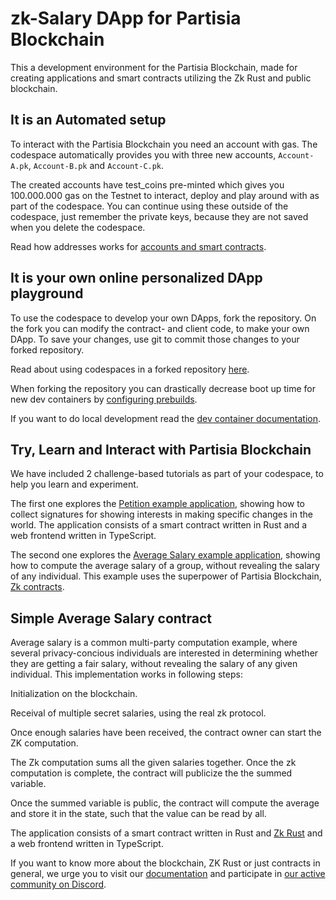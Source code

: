 # zk-Salary DApp for Partisia Blockchain

This a development environment for the Partisia Blockchain, made for creating applications and smart contracts utilizing the Zk Rust and public blockchain.

## It is an Automated setup

To interact with the Partisia Blockchain you need an account with gas.
The codespace automatically provides you with three new accounts,
`Account-A.pk`, `Account-B.pk` and `Account-C.pk`.

The created accounts have test_coins pre-minted which gives you 100.000.000 gas on the Testnet to
interact, deploy and
play around with as part of the codespace. You can continue using these outside of the codespace,
just remember the private keys, because they are not saved when you delete the codespace.

Read how addresses works
for [accounts and smart contracts](https://partisiablockchain.gitlab.io/documentation/pbc-fundamentals/dictionary.html#address).

## It is your own online personalized DApp playground

To use the codespace to develop your own DApps, fork the repository.
On the fork you can modify the contract- and client code, to make your own DApp.
To save your changes, use git to commit those changes to your forked repository.

Read about using codespaces in a forked
repository [here](https://www.freecodecamp.org/news/how-to-make-your-first-open-source-contribution/).

When forking the repository you can drastically decrease boot up time for new dev containers
by [configuring prebuilds](https://docs.github.com/en/codespaces/prebuilding-your-codespaces/configuring-prebuilds).

If you want to do local development read
the [dev container documentation](https://docs.github.com/en/codespaces/developing-in-a-codespace/using-github-codespaces-in-visual-studio-code).

## Try, Learn and Interact with Partisia Blockchain

We have included 2 challenge-based tutorials as part of your codespace, to help you learn and
experiment.

The first one explores the [Petition example application](tutorial/petition-example-application.md),
showing how to collect signatures for showing interests in making specific changes in the world. The
application consists of a smart contract written in Rust and a web frontend written in TypeScript.

The second one explores
the [Average Salary example application](tutorial/average-salary-example-application.md), showing
how
to compute the average salary of a group, without revealing the salary of any individual. This
example
uses the superpower of Partisia
Blockchain,
[Zk contracts](https://partisiablockchain.gitlab.io/documentation/smart-contracts/zk-smart-contracts/zk-smart-contracts.html).

## Simple Average Salary contract
Average salary is a common multi-party computation example, where several privacy-concious individuals are interested in determining whether they are getting a fair salary, without revealing the salary of any given individual.
This implementation works in following steps:

Initialization on the blockchain.

Receival of multiple secret salaries, using the real zk protocol.

Once enough salaries have been received, the contract owner can start the ZK computation.

The Zk computation sums all the given salaries together.
Once the zk computation is complete, the contract will publicize the the summed variable.

Once the summed variable is public, the contract will compute the average and store it in the state, such that the value can be read by all.


The application consists of a smart contract written in Rust
and [Zk Rust](https://partisiablockchain.gitlab.io/documentation/smart-contracts/zk-smart-contracts/zk-rust-language-zkrust.html)
and a web frontend written in TypeScript.

If you want to know more about the blockchain, ZK Rust or just contracts in general,
we urge you to visit our [documentation](https://partisiablockchain.gitlab.io/documentation/) and
participate
in [our active community on Discord](https://partisiablockchain.gitlab.io/documentation/get-support-from-pbc-community.html).
